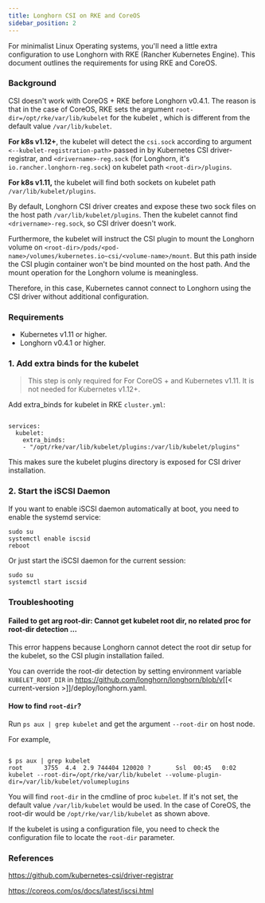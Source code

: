 ```yaml
---
title: Longhorn CSI on RKE and CoreOS
sidebar_position: 2
---
```


For minimalist Linux Operating systems, you'll need a little extra configuration to use Longhorn with RKE (Rancher Kubernetes Engine).  This document outlines the requirements for using RKE and CoreOS.

###  Background

CSI doesn't work with CoreOS + RKE before Longhorn v0.4.1. The reason is that in the case of CoreOS, RKE sets the argument `root-dir=/opt/rke/var/lib/kubelet` for the kubelet , which is different from the default value `/var/lib/kubelet`.

**For k8s v1.12+**, the kubelet will detect the `csi.sock` according to argument `<--kubelet-registration-path>` passed in by Kubernetes CSI driver-registrar, and `<drivername>-reg.sock` (for Longhorn, it's `io.rancher.longhorn-reg.sock`) on kubelet path `<root-dir>/plugins`.

  **For k8s v1.11,** the kubelet will find both sockets on kubelet path `/var/lib/kubelet/plugins`.

By default, Longhorn CSI driver creates and expose these two sock files on the host path `/var/lib/kubelet/plugins`. Then the kubelet cannot find `<drivername>-reg.sock`, so CSI driver doesn't work.

Furthermore, the kubelet will instruct the CSI plugin to mount the Longhorn volume on `<root-dir>/pods/<pod-name>/volumes/kubernetes.io~csi/<volume-name>/mount`. But this path inside the CSI plugin container won't be bind mounted on the host path. And the mount operation for the Longhorn volume is meaningless.

Therefore, in this case, Kubernetes cannot connect to Longhorn using the CSI driver without additional configuration.

### Requirements

  -  Kubernetes v1.11 or higher.
  -  Longhorn v0.4.1 or higher.

###  1. Add extra binds for the kubelet

> This step is only required for For CoreOS + and Kubernetes v1.11. It is not needed for Kubernetes v1.12+.

Add extra_binds for kubelet in RKE `cluster.yml`:

```

services:
  kubelet:
    extra_binds:
    - "/opt/rke/var/lib/kubelet/plugins:/var/lib/kubelet/plugins"

```

This makes sure the kubelet plugins directory is exposed for CSI driver installation.

### 2. Start the iSCSI Daemon

If you want to enable iSCSI daemon automatically at boot, you need to enable the systemd service:

```
sudo su
systemctl enable iscsid
reboot
```

Or just start the iSCSI daemon for the current session:

```
sudo su
systemctl start iscsid
```

### Troubleshooting

#### Failed to get arg root-dir: Cannot get kubelet root dir, no related proc for root-dir detection ...

This error happens because Longhorn cannot detect the root dir setup for the kubelet, so the CSI plugin installation failed.

You can override the root-dir detection by setting environment variable `KUBELET_ROOT_DIR` in https://github.com/longhorn/longhorn/blob/v[[< current-version >]]/deploy/longhorn.yaml.

#### How to find `root-dir`?

Run `ps aux | grep kubelet` and get the argument `--root-dir` on host node.

For example,
```

$ ps aux | grep kubelet
root      3755  4.4  2.9 744404 120020 ?       Ssl  00:45   0:02 kubelet --root-dir=/opt/rke/var/lib/kubelet --volume-plugin-dir=/var/lib/kubelet/volumeplugins

```
You will find `root-dir` in the cmdline of proc `kubelet`. If it's not set, the default value `/var/lib/kubelet` would be used. In the case of CoreOS, the root-dir would be `/opt/rke/var/lib/kubelet` as shown above.

If the kubelet is using a configuration file, you need to check the configuration file to locate the `root-dir` parameter.

### References
https://github.com/kubernetes-csi/driver-registrar

https://coreos.com/os/docs/latest/iscsi.html
